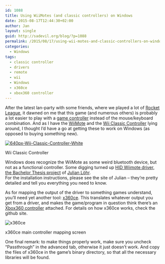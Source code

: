 ```yaml
---
id: 1088
title: Using WiiMotes (and classic controllers) on Windows
date: 2015-08-17T12:44:30+02:00
author: Jan
layout: single
guid: http://sadevil.org/blog/?p=1088
permalink: /2015/08/17/using-wii-motes-and-classic-controllers-on-windows/
categories:
  - Windows
tags:
  - classic controller
  - drivers
  - remote
  - wii
  - Windows
  - x360ce
  - xbox360 controller
---
```

After the latest lan-party with some friends, where we played a lot of <a href="http://rocketleague.psyonix.com/" target="_blank">Rocket League</a>, it dawned on me that this game (and numerous others) is probably a lot easier to play with a <a href="https://en.wikipedia.org/wiki/Game_controller" target="_blank">game controller</a> instead of the mouse/keyboard combination. And as I have the <a href="https://en.wikipedia.org/wiki/Wii_Remote" target="_blank">WiiMote</a> and the <a href="https://en.wikipedia.org/wiki/Wii_Remote#Classic_Controller" target="_blank">Wii Classic Controller</a> lying around, I thought I&#8217;d have a go at getting these to work on Windows (as opposed to buying something new).

<div id="attachment_1095" style="width: 650px" class="wp-caption aligncenter">
  <a href="/assets/images/2015/08/640px-Wii-Classic-Controller-White.jpg"><img aria-describedby="caption-attachment-1095" class="wp-image-1095 size-full" src="/assets/images/2015/08/640px-Wii-Classic-Controller-White.jpg" alt="640px-Wii-Classic-Controller-White" width="640" height="355" srcset="/assets/images/2015/08/640px-Wii-Classic-Controller-White.jpg 640w, /assets/images/2015/08/640px-Wii-Classic-Controller-White-300x166.jpg 300w, /assets/images/2015/08/640px-Wii-Classic-Controller-White-250x139.jpg 250w, /assets/images/2015/08/640px-Wii-Classic-Controller-White-150x83.jpg 150w" sizes="(max-width: 640px) 100vw, 640px" /></a>
  
  <p id="caption-attachment-1095" class="wp-caption-text">
    Wii Classic Controller
  </p>
</div>

Windows does recognize the WiiMote as some weird bluetooth device, but not as a functional controller. Some digging turned up <a href="http://julianloehr.de/educational-work/hid-wiimote/" target="_blank">HID Wiimote driver, the Bachelor Thesis project</a> of <a href="http://julianloehr.de/" target="_blank">Julian Löhr</a>.  
For the installation instructions, please see the site of Julian &#8211; they&#8217;re pretty detailed and tell you everything you need to know.

As for mapping the output of the driver to something games understand, you&#8217;ll need yet another tool: <a href="https://github.com/x360ce/x360ce" target="_blank">x360ce</a>. This translates whatever output you get from a driver, and makes the game/program in question think there&#8217;s an <a href="https://en.wikipedia.org/wiki/Xbox_360_Controller" target="_blank">Xbox360 controller</a> attached. For details on how x360ce works, check the github site.

<div id="attachment_1097" style="width: 702px" class="wp-caption aligncenter">
  <img aria-describedby="caption-attachment-1097" class="wp-image-1097 size-full" src="/assets/images/2015/08/x360ce.png" alt="x360ce" width="692" height="635" srcset="/assets/images/2015/08/x360ce.png 692w, /assets/images/2015/08/x360ce-300x275.png 300w, /assets/images/2015/08/x360ce-163x150.png 163w, /assets/images/2015/08/x360ce-150x138.png 150w" sizes="(max-width: 692px) 100vw, 692px" />
  
  <p id="caption-attachment-1097" class="wp-caption-text">
    x360ce main controller mapping screen
  </p>
</div>

One final remark: to make things properly work, make sure you uncheck &#8220;Passthrough&#8221; in the advanced tab, otherwise it just doesn&#8217;t work. And copy the files of x360ce in the game&#8217;s binary directory, so that all the necessary libraries will be found.